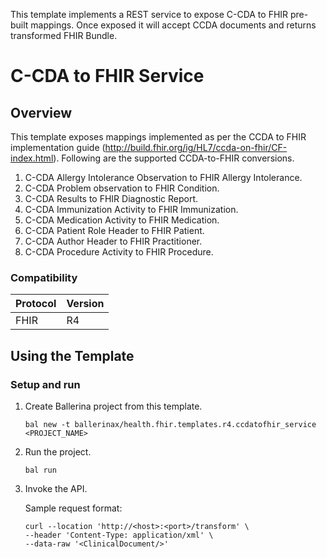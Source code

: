 This template implements a REST service to expose C-CDA to FHIR pre-built mappings. Once exposed it will accept CCDA documents and returns transformed FHIR Bundle. 

# C-CDA to FHIR Service

## Overview

This template exposes mappings implemented as per the CCDA to FHIR implementation guide (http://build.fhir.org/ig/HL7/ccda-on-fhir/CF-index.html). Following are the supported CCDA-to-FHIR conversions.

1) C-CDA Allergy Intolerance Observation to FHIR Allergy Intolerance.
2) C-CDA Problem observation to FHIR Condition.
3) C-CDA Results to FHIR Diagnostic Report.
4) C-CDA Immunization Activity to FHIR Immunization.
5) C-CDA Medication Activity to FHIR Medication.
6) C-CDA Patient Role Header to FHIR Patient.
7) C-CDA Author Header to FHIR Practitioner.
8) C-CDA Procedure Activity to FHIR Procedure.

### Compatibility

| Protocol            | Version                   |
|---------------------|---------------------------|
| FHIR                | R4                        |

## Using the Template

### Setup and run

1.  Create Ballerina project from this template.

    ```ballerina
    bal new -t ballerinax/health.fhir.templates.r4.ccdatofhir_service <PROJECT_NAME>
    ```

2. Run the project.

    ```ballerina
    bal run
    ```

4. Invoke the API.

    Sample request format:

    ```
    curl --location 'http://<host>:<port>/transform' \ 
    --header 'Content-Type: application/xml' \
    --data-raw '<ClinicalDocument/>'
    ```
    